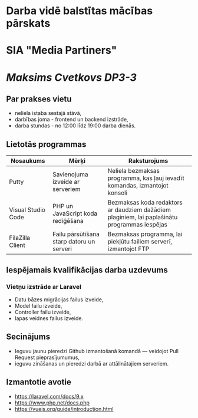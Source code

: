 # Darba vidē balstītas mācības pārskats

# **SIA "Media Partiners"**

# *Maksims Cvetkovs DP3-3*

## Par prakses vietu

* neliela istaba sestajā stāvā,
* darbības joma - frontend un backend izstrāde,
* darba stundas - no 12:00 līdz 19:00 darba dienās.

## Lietotās programmas

| Nosaukums | Mērķi | Raksturojums |
| --- | --- | --- |
| Putty | Savienojuma izveide ar serveriem | Neliela bezmaksas programma, kas ļauj ievadīt komandas, izmantojot konsoli |
| Visual Studio Code | PHP un JavaScript koda rediģēšana | Bezmaksas koda redaktors ar daudziem dažādiem plaginiem, lai paplašinātu programmas iespējas |
| FilaZilla Client | Failu pārsūtīšana starp datoru un serveri | Bezmaksas programma, lai piekļūtu failiem serverī, izmantojot FTP |

## Iespējamais kvalifikācijas darba uzdevums

### Vietņu izstrāde ar Laravel

* Datu bāzes migrācijas failus izveide,
* Model failu izveide,
* Controller failu izveide,
* lapas veidnes failus izveide.

## Secinājums

* Ieguvu jaunu pieredzi Github izmantošanā komandā — veidojot Pull Request pieprasījumumus,
* ieguvu zināšanas un pieredzi darbā ar attālinātajiem serveriem.

## Izmantotie avotie

* https://laravel.com/docs/9.x
* https://www.php.net/docs.php
* https://vuejs.org/guide/introduction.html